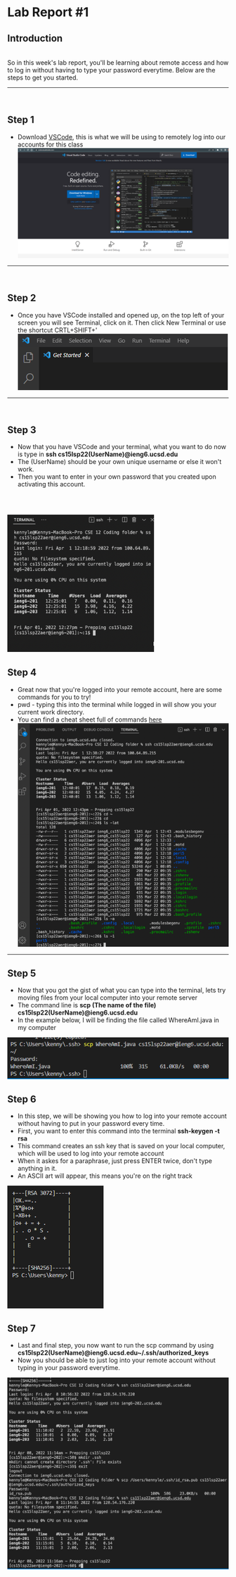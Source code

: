 # Lab Report #1
## **Introduction**
<br/>
So in this week's lab report, you'll be learning about remote access and how to log in without having to type your password everytime. Below are the steps to get you started.

---
<br/>

## **Step 1**
* Download [VSCode](https://code.visualstudio.com/Download), this is what we will be using to remotely log into our accounts for this class
![Image](vscode.png)
---
<br/>

## **Step 2**
* Once you have VSCode installed and opened up, on the top left of your screen you will see Terminal, click on it. Then click New Terminal or use the shortcut CRTL+SHIFT+'
![Image](topright.png)
---

<br/>

## **Step 3**
* Now that you have VSCode and your terminal, what you want to do now is type in **ssh cs15lsp22(UserName)@ieng6.ucsd.edu** 
* The (UserName) should be your own unique username or else it won't work.
* Then you want to enter in your own password that you created upon activating this account.
<br/>

![Image](terminal.png)
---

## **Step 4**
* Great now that you're logged into your remote account, here are some commands for you to try!
* pwd - typing this into the terminal while logged in will show you your current work directory.
* You can find a cheat sheet full of commands [here](https://www.cmu.edu/computing/services/comm-collab/collaboration/afs/how-to/unix-commands.pdf)
![Image](commands.png)
---

## **Step 5**
* Now that you got the gist of what you can type into the terminal, lets try moving files from your local computer into your remote server
* The command line is **scp (The name of the file) cs15lsp22(UserName)@ieng6.ucsd.edu**
* In the example below, I will be finding the file called WhereAmI.java in my computer

![Image](whereami.png)

## **Step 6**
* In this step, we will be showing you how to log into your remote account without having to put in your password every time.
* First, you want to enter this command into the terminal **ssh-keygen -t rsa**
* This command creates an ssh key that is saved on your local computer, which will be used to log into your remote account
* When it askes for a paraphrase, just press ENTER twice, don't type anything in it.
* An ASCII art will appear, this means you're on the right track

![Image](assciart.png)

## **Step 7**
* Last and final step, you now want to run the scp command by using **cs15lsp22(UserName)@ieng6.ucsd.edu~/.ssh/authorized_keys**
* Now you should be able to just log into your remote account without typing in your password everytime.

![Image](logingin.png)